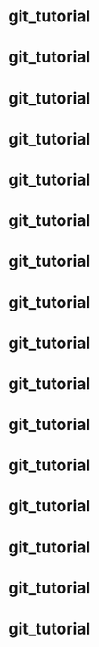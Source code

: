 # git_tutorial
# git_tutorial
# git_tutorial
# git_tutorial
# git_tutorial
# git_tutorial
# git_tutorial
# git_tutorial
# git_tutorial
# git_tutorial
# git_tutorial
# git_tutorial
# git_tutorial
# git_tutorial
# git_tutorial
# git_tutorial
